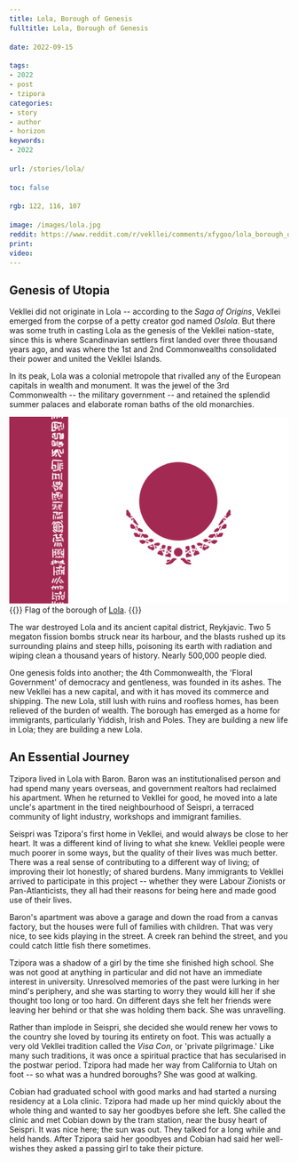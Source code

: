 ```yaml
---
title: Lola, Borough of Genesis
fulltitle: Lola, Borough of Genesis

date: 2022-09-15

tags: 
- 2022
- post
- tzipora
categories:
- story
- author
- horizon
keywords:
- 2022

url: /stories/lola/

toc: false

rgb: 122, 116, 107

image: /images/lola.jpg
reddit: https://www.reddit.com/r/vekllei/comments/xfygoo/lola_borough_of_genesis/
print:
video:
---
```

## Genesis of Utopia

Vekllei did not originate in Lola -- according to the *Saga of Origins*, Vekllei emerged from the corpse of a petty creator god named *Oslola*. But there was some truth in casting Lola as the genesis of the Vekllei nation-state, since this is where Scandinavian settlers first landed over three thousand years ago, and was where the 1st and 2nd Commonwealths consolidated their power and united the Vekllei Islands.

In its peak, Lola was a colonial metropole that rivalled any of the European capitals in wealth and monument. It was the jewel of the 3rd Commonwealth -- the military government -- and retained the splendid summer palaces and elaborate roman baths of the old monarchies.

![smallimg](/images/mastheads/flags/lola.png)
{{<hint caption>}}
Flag of the borough of [Lola](/lola/).
{{</hint>}}

The war destroyed Lola and its ancient capital district, Reykjavic. Two 5 megaton fission bombs struck near its harbour, and the blasts rushed up its surrounding plains and steep hills, poisoning its earth with radiation and wiping clean a thousand years of history. Nearly 500,000 people died.

One genesis folds into another; the 4th Commonwealth, the 'Floral Government' of democracy and gentleness, was founded in its ashes. The new Vekllei has a new capital, and with it has moved its commerce and shipping. The new Lola, still lush with ruins and roofless homes, has been relieved of the burden of wealth. The borough has emerged as a home for immigrants, particularly Yiddish, Irish and Poles. They are building a new life in Lola; they are building a new Lola.

## An Essential Journey

Tzipora lived in Lola with Baron. Baron was an institutionalised person and had spend many years overseas, and government realtors had reclaimed his apartment. When he returned to Vekllei for good, he moved into a late uncle's apartment in the tired neighbourhood of Seispri, a terraced community of light industry, workshops and immigrant families. 

Seispri was Tzipora's first home in Vekllei, and would always be close to her heart. It was a different kind of living to what she knew. Vekllei people were much poorer in some ways, but the quality of their lives was much better. There was a real sense of contributing to a different way of living; of improving their lot honestly; of shared burdens. Many immigrants to Vekllei arrived to participate in this project -- whether they were Labour Zionists or Pan-Atlanticists, they all had their reasons for being here and made good use of their lives.

Baron's apartment was above a garage and down the road from a canvas factory, but the houses were full of families with children. That was very nice, to see kids playing in the street. A creek ran behind the street, and you could catch little fish there sometimes.

Tzipora was a shadow of a girl by the time she finished high school. She was not good at anything in particular and did not have an immediate interest in university. Unresolved memories of the past were lurking in her mind's periphery, and she was starting to worry they would kill her if she thought too long or too hard. On different days she felt her friends were leaving her behind or that she was holding them back. She was unravelling.

Rather than implode in Seispri, she decided she would renew her vows to the country she loved by touring its entirety on foot. This was actually a very old Vekllei tradition called the *Visa Con*, or 'private pilgrimage.' Like many such traditions, it was once a spiritual practice that has secularised in the postwar period. Tzipora had made her way from California to Utah on foot -- so what was a hundred boroughs? She was good at walking.

Cobian had graduated school with good marks and had started a nursing residency at a Lola clinic. Tzipora had made up her mind quickly about the whole thing and wanted to say her goodbyes before she left. She called the clinic and met Cobian down by the tram station, near the busy heart of Seispri. It was nice here; the sun was out. They talked for a long while and held hands. After Tzipora said her goodbyes and Cobian had said her well-wishes they asked a passing girl to take their picture.
